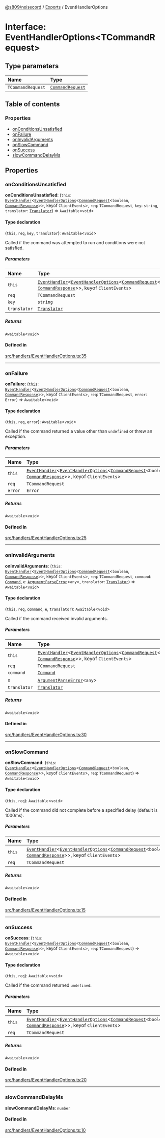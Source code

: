 [@s809/noisecord](../README.md) / [Exports](../modules.md) / EventHandlerOptions

# Interface: EventHandlerOptions<TCommandRequest\>

## Type parameters

| Name | Type |
| :------ | :------ |
| `TCommandRequest` | [`CommandRequest`](../classes/CommandRequest.md) |

## Table of contents

### Properties

- [onConditionsUnsatisfied](EventHandlerOptions.md#onconditionsunsatisfied)
- [onFailure](EventHandlerOptions.md#onfailure)
- [onInvalidArguments](EventHandlerOptions.md#oninvalidarguments)
- [onSlowCommand](EventHandlerOptions.md#onslowcommand)
- [onSuccess](EventHandlerOptions.md#onsuccess)
- [slowCommandDelayMs](EventHandlerOptions.md#slowcommanddelayms)

## Properties

### onConditionsUnsatisfied

 **onConditionsUnsatisfied**: (`this`: [`EventHandler`](../classes/EventHandler-1.md)<[`EventHandlerOptions`](EventHandlerOptions.md)<[`CommandRequest`](../classes/CommandRequest.md)<`boolean`, [`CommandResponse`](../classes/CommandResponse.md)\>\>, keyof `ClientEvents`\>, `req`: `TCommandRequest`, `key`: `string`, `translator`: [`Translator`](../classes/Translator-1.md)) => `Awaitable`<`void`\>

#### Type declaration

(`this`, `req`, `key`, `translator`): `Awaitable`<`void`\>

Called if the command was attempted to run and conditions were not satisfied.

##### Parameters

| Name | Type |
| :------ | :------ |
| `this` | [`EventHandler`](../classes/EventHandler-1.md)<[`EventHandlerOptions`](EventHandlerOptions.md)<[`CommandRequest`](../classes/CommandRequest.md)<`boolean`, [`CommandResponse`](../classes/CommandResponse.md)\>\>, keyof `ClientEvents`\> |
| `req` | `TCommandRequest` |
| `key` | `string` |
| `translator` | [`Translator`](../classes/Translator-1.md) |

##### Returns

`Awaitable`<`void`\>

#### Defined in

[src/handlers/EventHandlerOptions.ts:35](https://github.com/s809/noisecord/blob/37daa76/src/handlers/EventHandlerOptions.ts#L35)

___

### onFailure

 **onFailure**: (`this`: [`EventHandler`](../classes/EventHandler-1.md)<[`EventHandlerOptions`](EventHandlerOptions.md)<[`CommandRequest`](../classes/CommandRequest.md)<`boolean`, [`CommandResponse`](../classes/CommandResponse.md)\>\>, keyof `ClientEvents`\>, `req`: `TCommandRequest`, `error`: `Error`) => `Awaitable`<`void`\>

#### Type declaration

(`this`, `req`, `error`): `Awaitable`<`void`\>

Called if the command returned a value other than `undefined` or threw an exception.

##### Parameters

| Name | Type |
| :------ | :------ |
| `this` | [`EventHandler`](../classes/EventHandler-1.md)<[`EventHandlerOptions`](EventHandlerOptions.md)<[`CommandRequest`](../classes/CommandRequest.md)<`boolean`, [`CommandResponse`](../classes/CommandResponse.md)\>\>, keyof `ClientEvents`\> |
| `req` | `TCommandRequest` |
| `error` | `Error` |

##### Returns

`Awaitable`<`void`\>

#### Defined in

[src/handlers/EventHandlerOptions.ts:25](https://github.com/s809/noisecord/blob/37daa76/src/handlers/EventHandlerOptions.ts#L25)

___

### onInvalidArguments

 **onInvalidArguments**: (`this`: [`EventHandler`](../classes/EventHandler-1.md)<[`EventHandlerOptions`](EventHandlerOptions.md)<[`CommandRequest`](../classes/CommandRequest.md)<`boolean`, [`CommandResponse`](../classes/CommandResponse.md)\>\>, keyof `ClientEvents`\>, `req`: `TCommandRequest`, `command`: [`Command`](Command-1.md), `e`: [`ArgumentParseError`](../classes/ArgumentParseError-1.md)<`any`\>, `translator`: [`Translator`](../classes/Translator-1.md)) => `Awaitable`<`void`\>

#### Type declaration

(`this`, `req`, `command`, `e`, `translator`): `Awaitable`<`void`\>

Called if the command received invalid arguments.

##### Parameters

| Name | Type |
| :------ | :------ |
| `this` | [`EventHandler`](../classes/EventHandler-1.md)<[`EventHandlerOptions`](EventHandlerOptions.md)<[`CommandRequest`](../classes/CommandRequest.md)<`boolean`, [`CommandResponse`](../classes/CommandResponse.md)\>\>, keyof `ClientEvents`\> |
| `req` | `TCommandRequest` |
| `command` | [`Command`](Command-1.md) |
| `e` | [`ArgumentParseError`](../classes/ArgumentParseError-1.md)<`any`\> |
| `translator` | [`Translator`](../classes/Translator-1.md) |

##### Returns

`Awaitable`<`void`\>

#### Defined in

[src/handlers/EventHandlerOptions.ts:30](https://github.com/s809/noisecord/blob/37daa76/src/handlers/EventHandlerOptions.ts#L30)

___

### onSlowCommand

 **onSlowCommand**: (`this`: [`EventHandler`](../classes/EventHandler-1.md)<[`EventHandlerOptions`](EventHandlerOptions.md)<[`CommandRequest`](../classes/CommandRequest.md)<`boolean`, [`CommandResponse`](../classes/CommandResponse.md)\>\>, keyof `ClientEvents`\>, `req`: `TCommandRequest`) => `Awaitable`<`void`\>

#### Type declaration

(`this`, `req`): `Awaitable`<`void`\>

Called if the command did not complete before a specified delay (default is 1000ms).

##### Parameters

| Name | Type |
| :------ | :------ |
| `this` | [`EventHandler`](../classes/EventHandler-1.md)<[`EventHandlerOptions`](EventHandlerOptions.md)<[`CommandRequest`](../classes/CommandRequest.md)<`boolean`, [`CommandResponse`](../classes/CommandResponse.md)\>\>, keyof `ClientEvents`\> |
| `req` | `TCommandRequest` |

##### Returns

`Awaitable`<`void`\>

#### Defined in

[src/handlers/EventHandlerOptions.ts:15](https://github.com/s809/noisecord/blob/37daa76/src/handlers/EventHandlerOptions.ts#L15)

___

### onSuccess

 **onSuccess**: (`this`: [`EventHandler`](../classes/EventHandler-1.md)<[`EventHandlerOptions`](EventHandlerOptions.md)<[`CommandRequest`](../classes/CommandRequest.md)<`boolean`, [`CommandResponse`](../classes/CommandResponse.md)\>\>, keyof `ClientEvents`\>, `req`: `TCommandRequest`) => `Awaitable`<`void`\>

#### Type declaration

(`this`, `req`): `Awaitable`<`void`\>

Called if the command returned `undefined`.

##### Parameters

| Name | Type |
| :------ | :------ |
| `this` | [`EventHandler`](../classes/EventHandler-1.md)<[`EventHandlerOptions`](EventHandlerOptions.md)<[`CommandRequest`](../classes/CommandRequest.md)<`boolean`, [`CommandResponse`](../classes/CommandResponse.md)\>\>, keyof `ClientEvents`\> |
| `req` | `TCommandRequest` |

##### Returns

`Awaitable`<`void`\>

#### Defined in

[src/handlers/EventHandlerOptions.ts:20](https://github.com/s809/noisecord/blob/37daa76/src/handlers/EventHandlerOptions.ts#L20)

___

### slowCommandDelayMs

 **slowCommandDelayMs**: `number`

#### Defined in

[src/handlers/EventHandlerOptions.ts:10](https://github.com/s809/noisecord/blob/37daa76/src/handlers/EventHandlerOptions.ts#L10)
